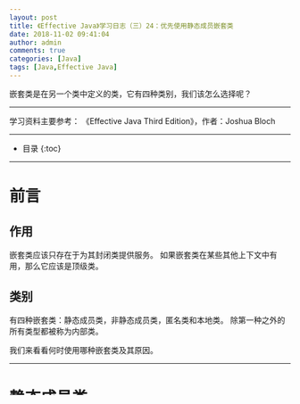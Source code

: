 ```yaml
---
layout: post
title: 《Effective Java》学习日志（三）24：优先使用静态成员嵌套类
date: 2018-11-02 09:41:04
author: admin
comments: true
categories: [Java]
tags: [Java,Effective Java]
---
```


嵌套类是在另一个类中定义的类，它有四种类别，我们该怎么选择呢？

<!-- more -->

---

学习资料主要参考： 《Effective Java Third Edition》，作者：Joshua Bloch

---




* 目录
{:toc}

---

# 前言

## 作用

嵌套类应该只存在于为其封闭类提供服务。 如果嵌套类在某些其他上下文中有用，那么它应该是顶级类。 

## 类别

有四种嵌套类：静态成员类，非静态成员类，匿名类和本地类。 除第一种之外的所有类型都被称为内部类。 

我们来看看何时使用哪种嵌套类及其原因。

---

# 静态成员类

## 定义

静态成员类是最简单的嵌套类。 

最好把它看作是一个普通的类，恰好在另一个类中声明，并且可以访问所有宿主类的成员，甚至是那些被声明为私有类的成员。 

静态成员类是其宿主类的静态成员，并遵循与其他静态成员相同的可访问性规则。 
如果它被声明为private，则只能在宿主类中访问，等等

## 作用

静态成员类的一个常见用途是作为公共帮助类，仅在与其外部类一起使用时才有用。 

例如，考虑一个描述计算器支持的操作的枚举类型（条目 34）。 
Operation 枚举应该是 Calculator 类的公共静态成员类。 
Calculator 客户端可以使用 Calculator.Operation.PLUS 和 Calculator.Operation.MINUS 等名称来引用操作。

---

# 非静态成员类

在语法上，静态成员类和非静态成员类之间的唯一区别是静态成员类在其声明中具有static修饰符。 

尽管句法相似，但这两种嵌套类是非常不同的。 

非静态成员类的每个实例都隐含地与其包含的类的宿主实例相关联。 

在非静态成员类的实例方法中，可以调用宿主实例上的方法，或者使用限定的构造[JLS，15.8.4]获得对宿主实例的引用。 

如果嵌套类的实例可以与其宿主类的实例隔离存在，那么嵌套类必须是静态成员类：不可能在没有宿主实例的情况下创建非静态成员类的实例。

非静态成员类实例和其宿主实例之间的关联是在创建成员类实例时建立的，并且之后不能被修改。 

通常情况下，通过在宿主类的实例方法中调用非静态成员类构造方法来自动建立关联。 

尽管很少有可能使用表达式enclosingInstance.new MemberClass(args)手动建立关联。 

该关联在非静态成员类实例中占用了空间，并为其构建添加了时间开销。

非静态成员类的一个常见用法是定义一个Adapter [Gamma95]，它允许将外部类的实例视为某个不相关类的实例。 

例如，Map接口的实现通常使用非静态成员类来实现它们的集合视图，这些视图由Map的keySet，entrySet和values方法返回。 
同样，集合接口（如Set和List）的实现通常使用非静态成员类来实现它们的迭代器：
```java
// Typical use of a nonstatic member class
public class MySet<E> extends AbstractSet<E> {
    ... // Bulk of the class omitted

    @Override public Iterator<E> iterator() {
        return new MyIterator();
    }

    private class MyIterator implements Iterator<E> {
        ...
    }
}
```

**如果你声明了一个不需要访问宿主实例的成员类，那就把static修饰符放在它的声明中，使它成为一个静态成员类，而不是把它变为非静态的成员类。** 

如果你忽略了这个修饰符，每个实例都会有一个隐藏的外部引用给它的宿主实例。 
如前所述，存储这个引用需要占用时间和空间。 
更严重的是，并且会导致即使宿主类在满足垃圾回收的条件时却仍然驻留在内存中（条目 7）。 
由此产生的内存泄漏可能是灾难性的。 由于引用是不可见的，所以通常难以检测到。

---

# 私有静态成员类

私有静态成员类的常见用法是表示由它们的宿主类表示的对象的组件。 

例如，考虑将键与值相关联的Map实例。 
许多Map实现对于映射中的每个键值对都有一个内部的Entry对象。 
当每个entry都与Map关联时，entry上的方法(getKey，getValue和setValue)不需要访问Map。 
因此，使用非静态成员类来表示entry将是浪费的：私有静态成员类是最好的。 
如果意外地忽略了entry声明中的static修饰符，Map仍然可以工作，但是每个entry都会包含对Map的引用，浪费空间和时间。

如果要讨论的类是导出类的公共或受保护成员，那么在静态和非静态成员类之间做出正确选择，是非常重要的。 
在这种情况下，成员类是导出的API元素，如果不违反向后兼容性，就不能在后续版本中从非静态变为静态成员类。


---

# 匿名类

## 简介

正如你所期望的，一个匿名类没有名字。 
它不是其宿主类的成员。 
它不是与其他成员一起声明，而是在使用时同时声明和实例化。 
在表达式合法的代码中，匿名类是允许的。 

当且仅当它们出现在非静态上下文中时，匿名类才会封装实例。 
但是，即使它们出现在静态上下文中，它们也不能有除常量型变量之外的任何静态成员，这些常量型变量包括final的基本类型，或者初始化常量表达式的字符串属性[JLS，4.12.4]。

## 限制

匿名类的适用性有很多限制。 

- 除了在声明的时候之外，不能实例化它们。 
- 你不能执行instanceof方法测试或者做任何其他需要你命名的类。 
- 不能声明一个匿名类来实现多个接口，或者继承一个类并同时实现一个接口。 
- 匿名类的客户端不能调用除父类型继承的成员以外的任何成员。 
- 因为匿名类在表达式中出现，所以它们必须保持短——约十行或更少——否则可读性将受损。

在将lambda表达式添加到Java（第6章）之前，匿名类是创建小方法对象和处理对象的首选方法，但lambda表达式现在是首选（条目 42）。 

## 用途

匿名类的另一个常见用途是实现静态工厂方法。

---

# 局部类

局部类是四种嵌套类中使用最少的。

一个局部类可以在任何可以声明局部变量的地方声明，并遵守相同的作用域规则。 
局部类与其他类型的嵌套类具有共同的属性。
像成员类一样，他们有名字，可以重复使用。 
就像匿名类一样，只有在非静态上下文中定义它们时，它们才会包含实例，并且它们不能包含静态成员。 
像匿名类一样，应该保持简短，以免损害可读性。

---

# 总结

回顾一下，有四种不同的嵌套类，每个都有它的用途。 

如果一个嵌套类需要对外不可见，又或者在一个方法中写的太长，那就使用一个成员类。 

如果一个成员类的每个实例都需要一个对其宿主实例的引用，使其成为非静态的; 否则，使其静态。 

假设这个类只属于一个方法的内部，如果你只需要从一个地方创建实例，并且存在一个预置类型来说明这个类的特征，那么把它作为一个匿名类; 否则，把它变成局部类。


